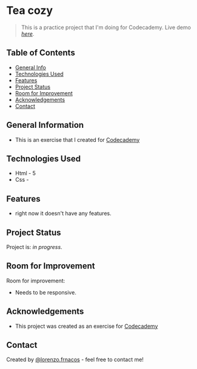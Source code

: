 # Tea cozy
> This is a practice project that I'm doing for Codecademy.
> Live demo [_here_](https://www.example.com). <!-- Once I update the project on git hub I'll have the link here. -->

## Table of Contents
* [General Info](#general-information)
* [Technologies Used](#technologies-used)
* [Features](#features)
* [Project Status](#project-status)
* [Room for Improvement](#room-for-improvement)
* [Acknowledgements](#acknowledgements)
* [Contact](#contact)
<!-- * [License](#license) -->


## General Information
- This is an exercise that I created for [Codecademy](https://www.codecademy.com)
<!-- You don't have to answer all the questions - just the ones relevant to your project. -->


## Technologies Used
- Html - 5
- Css -


## Features
- right now it doesn't have any features.


## Project Status
Project is: _in progress_.


## Room for Improvement

Room for improvement:
- Needs to be responsive.


## Acknowledgements

- This project was created as an exercise for [Codecademy](https://www.codecademy.com)


## Contact
Created by [@lorenzo.frnacos](https://www.lorenzofrancos.com) - feel free to contact me!


<!-- Optional -->
<!-- ## License -->
<!-- This project is open source and available under the [... License](). -->

<!-- You don't have to include all sections - just the one's relevant to your project -->

